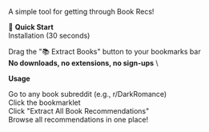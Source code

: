 A simple tool for getting through Book Recs!

🚀 **Quick Start** \
Installation (30 seconds)

Drag the "📚 Extract Books" button to your bookmarks bar \
 **No downloads, no extensions, no sign-ups** \

**Usage**

Go to any book subreddit (e.g., r/DarkRomance) \
Click the bookmarklet \
Click "Extract All Book Recommendations" \
Browse all recommendations in one place!
